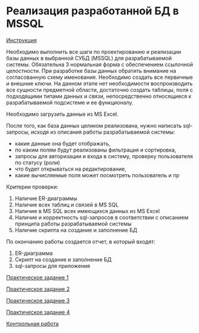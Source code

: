 # Реализация разработанной БД в MSSQL

[Инструкция](Реализация.docx)

Необходимо выполнить все шаги по проектированию и реализации базы данных в выбранной СУБД (MSSQL) для разрабатываемой системы.
Обязательна 3 нормальная форма с обеспечением ссылочной целостности. 
При разработке базы данных обратить внимание на согласованную схему именования. 
Необходимо создать все первичные и внешние ключи. 
На данном этапе нет необходимости воспроизводить все сущности предметной области, 
достаточно создать таблицы, поля с подходящими типами данных и связи, непосредственно относящиеся к разрабатываемой подсистеме и ее функционалу. 

Необходимо загрузить данные из MS Excel.

После того, как база данных целиком реализована, нужно написать sql-запросы, исходя из описания работы разрабатываемой системы:
* какие данные она будет отображать,
* по каким полям будут реализованы фильтрация и сортировка,
* запросы для авторизации и входа в систему, проверку пользователя по статусу (роли)
* что будет открываться на редактирование,
* какие вычисляемые поля может посмотреть пользователь и пр

Критерии проверки: 
1) Наличие ER-диаграммы
2) Наличие всех таблиц и связей в MS SQL
3) Наличие в MS SQL всех имеющихся данных из MS Excel
4) Наличие и корректность sql-запросов в соответствии с описанием принципа работы разрабатываемой системы
5) Наличие скрипта на создание и заполнение БД

По окончанию работы создается отчет, в который входят:
1) ER-диаграмма
2) Скрипт на создание и заполнение БД
3) sql-запросы для приложения

[Практическое задание 1](run_test1.zip)

[Практическое задание 2](run_test2.zip)

[Практическое задание 3](run_test3.zip)

[Практическое задание 4](run_test4.zip)

[Контрольная работа](run_ctrl.zip)
